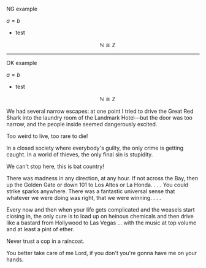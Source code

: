 NG example

$`a=b`$
* test

    ```math
    \mathbb{N} \cong \mathbb{Z}
    ```

---

OK example

$`a=b`$
* test

    ```math
    \mathbb{N} \cong \mathbb{Z}
    ```

We had several narrow escapes: at one point I tried to drive the Great Red Shark into the laundry room of the Landmark Hotel—but the door was too narrow, and the people inside seemed dangerously excited.

Too weird to live, too rare to die!

In a closed society where everybody's guilty, the only crime is getting caught. In a world of thieves, the only final sin is stupidity.

We can't stop here, this is bat country!

There was madness in any direction, at any hour. If not across the Bay, then up the Golden Gate or down 101 to Los Altos or La Honda. . . . You could strike sparks anywhere. There was a fantastic universal sense that whatever we were doing was right, that we were winning. . . .

Every now and then when your life gets complicated and the weasels start closing in, the only cure is to load up on heinous chemicals and then drive like a bastard from Hollywood to Las Vegas ... with the music at top volume and at least a pint of ether.

Never trust a cop in a raincoat.

You better take care of me Lord, if you don't you're gonna have me on your hands.
